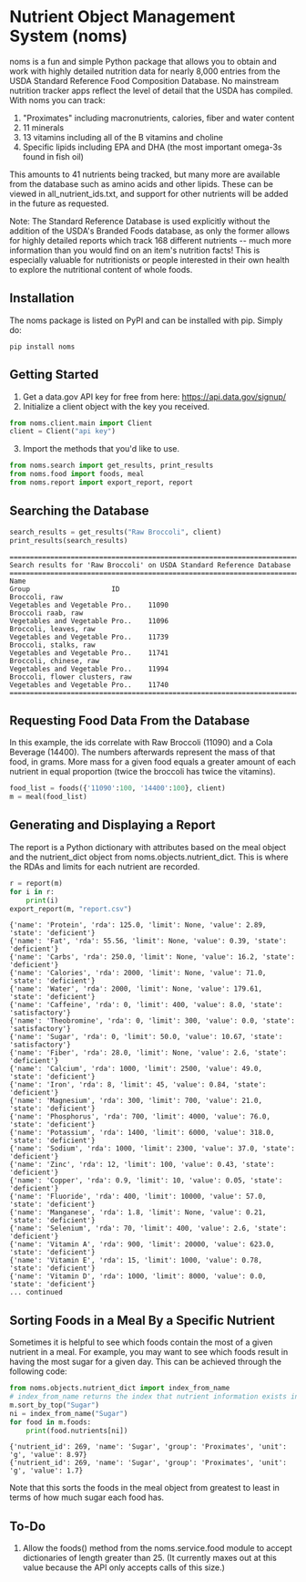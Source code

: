 # Nutrient Object Management System (noms)

noms is a fun and simple Python package that allows you to obtain and work with highly detailed nutrition data for nearly 8,000 entries from the USDA Standard Reference Food Composition Database. No mainstream nutrition tracker apps reflect the level of detail that the USDA has compiled. With noms you can track:
1. "Proximates" including macronutrients, calories, fiber and water content
2. 11 minerals
3. 13 vitamins including all of the B vitamins and choline
4. Specific lipids including EPA and DHA (the most important omega-3s found in fish oil)

This amounts to 41 nutrients being tracked, but many more are available from the database such as amino acids and other lipids. These can be viewed in all_nutrient_ids.txt, and support for other nutrients will be added in the future as requested.

Note: The Standard Reference Database is used explicitly without the addition of the USDA's Branded Foods database, as only the former allows for highly detailed reports which track 168 different nutrients -- much more information than you would find on an item's nutrition facts! This is especially valuable for nutritionists or people interested in their own health to explore the nutritional content of whole foods. 

## Installation
The noms package is listed on PyPI and can be installed with pip. Simply do:
```
pip install noms
```

## Getting Started
1. Get a data.gov API key for free from here: https://api.data.gov/signup/
2. Initialize a client object with the key you received.
```python
from noms.client.main import Client
client = Client("api key")
```
3. Import the methods that you'd like to use.
```python
from noms.search import get_results, print_results
from noms.food import foods, meal
from noms.report import export_report, report
```
## Searching the Database
```python
search_results = get_results("Raw Broccoli", client)
print_results(search_results)
```
```
================================================================================================================
Search results for 'Raw Broccoli' on USDA Standard Reference Database
================================================================================================================
Name                                                                                 Group                    ID
Broccoli, raw                                                            Vegetables and Vegetable Pro..    11090
Broccoli raab, raw                                                       Vegetables and Vegetable Pro..    11096
Broccoli, leaves, raw                                                    Vegetables and Vegetable Pro..    11739
Broccoli, stalks, raw                                                    Vegetables and Vegetable Pro..    11741
Broccoli, chinese, raw                                                   Vegetables and Vegetable Pro..    11994
Broccoli, flower clusters, raw                                           Vegetables and Vegetable Pro..    11740
================================================================================================================
```
## Requesting Food Data From the Database 
In this example, the ids correlate with Raw Broccoli (11090) and a Cola Beverage (14400). The numbers afterwards represent the mass of that food, in grams. More mass for a given food equals a greater amount of each nutrient in equal proportion (twice the broccoli has twice the vitamins).
```python
food_list = foods({'11090':100, '14400':100}, client)
m = meal(food_list)
```
## Generating and Displaying a Report 
The report is a Python dictionary with attributes based on the meal object and the nutrient_dict object from noms.objects.nutrient_dict. This is where the RDAs and limits for each nutrient are recorded.
```python
r = report(m)
for i in r:
    print(i)
export_report(m, "report.csv")
```
```
{'name': 'Protein', 'rda': 125.0, 'limit': None, 'value': 2.89, 'state': 'deficient'}
{'name': 'Fat', 'rda': 55.56, 'limit': None, 'value': 0.39, 'state': 'deficient'}
{'name': 'Carbs', 'rda': 250.0, 'limit': None, 'value': 16.2, 'state': 'deficient'}
{'name': 'Calories', 'rda': 2000, 'limit': None, 'value': 71.0, 'state': 'deficient'}
{'name': 'Water', 'rda': 2000, 'limit': None, 'value': 179.61, 'state': 'deficient'}
{'name': 'Caffeine', 'rda': 0, 'limit': 400, 'value': 8.0, 'state': 'satisfactory'}
{'name': 'Theobromine', 'rda': 0, 'limit': 300, 'value': 0.0, 'state': 'satisfactory'}
{'name': 'Sugar', 'rda': 0, 'limit': 50.0, 'value': 10.67, 'state': 'satisfactory'}
{'name': 'Fiber', 'rda': 28.0, 'limit': None, 'value': 2.6, 'state': 'deficient'}
{'name': 'Calcium', 'rda': 1000, 'limit': 2500, 'value': 49.0, 'state': 'deficient'}
{'name': 'Iron', 'rda': 8, 'limit': 45, 'value': 0.84, 'state': 'deficient'}
{'name': 'Magnesium', 'rda': 300, 'limit': 700, 'value': 21.0, 'state': 'deficient'}
{'name': 'Phosphorus', 'rda': 700, 'limit': 4000, 'value': 76.0, 'state': 'deficient'}
{'name': 'Potassium', 'rda': 1400, 'limit': 6000, 'value': 318.0, 'state': 'deficient'}
{'name': 'Sodium', 'rda': 1000, 'limit': 2300, 'value': 37.0, 'state': 'deficient'}
{'name': 'Zinc', 'rda': 12, 'limit': 100, 'value': 0.43, 'state': 'deficient'}
{'name': 'Copper', 'rda': 0.9, 'limit': 10, 'value': 0.05, 'state': 'deficient'}
{'name': 'Fluoride', 'rda': 400, 'limit': 10000, 'value': 57.0, 'state': 'deficient'}
{'name': 'Manganese', 'rda': 1.8, 'limit': None, 'value': 0.21, 'state': 'deficient'}
{'name': 'Selenium', 'rda': 70, 'limit': 400, 'value': 2.6, 'state': 'deficient'}
{'name': 'Vitamin A', 'rda': 900, 'limit': 20000, 'value': 623.0, 'state': 'deficient'}
{'name': 'Vitamin E', 'rda': 15, 'limit': 1000, 'value': 0.78, 'state': 'deficient'}
{'name': 'Vitamin D', 'rda': 1000, 'limit': 8000, 'value': 0.0, 'state': 'deficient'}
... continued
```
## Sorting Foods in a Meal By a Specific Nutrient
Sometimes it is helpful to see which foods contain the most of a given nutrient in a meal. For example, you may want to see which foods result in having the most sugar for a given day. This can be achieved through the following code:
```python
from noms.objects.nutrient_dict import index_from_name
# index_from_name returns the index that nutrient information exists in an array of nutrients
m.sort_by_top("Sugar")
ni = index_from_name("Sugar")
for food in m.foods:
    print(food.nutrients[ni])
```
```
{'nutrient_id': 269, 'name': 'Sugar', 'group': 'Proximates', 'unit': 'g', 'value': 8.97}
{'nutrient_id': 269, 'name': 'Sugar', 'group': 'Proximates', 'unit': 'g', 'value': 1.7}
```
Note that this sorts the foods in the meal object from greatest to least in terms of how much sugar each food has.
## To-Do
1. Allow the foods() method from the noms.service.food module to accept dictionaries of length greater than 25. (It currently maxes out at this value because the API only accepts calls of this size.)